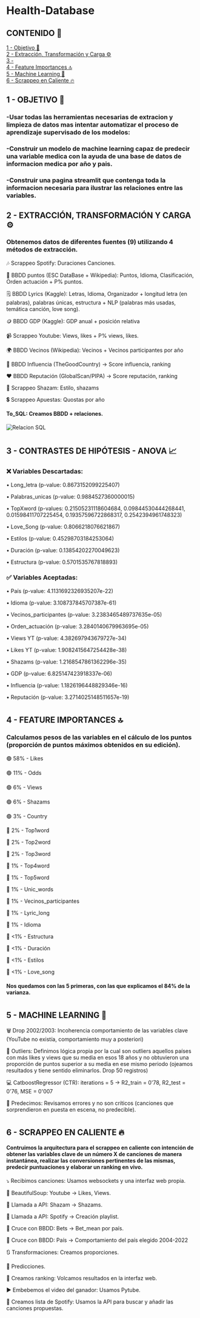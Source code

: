 # Health-Database
## CONTENIDO 📑
[1 - Objetivo 🎯](#O)<br />
[2 - Extracción, Transformación y Carga ⚙](#ETL) <br />
[3 - ](#CH)<br />
[4 - Feature Importances 🔝](#FI)<br />
[5 - Machine Learning 🤖](#ML)<br />
[6 - Scrappeo en Caliente 🔥](#SC)<br />
 
## 1 - OBJETIVO 🎯<a name="O"/>   
### -Usar todas las herramientas necesarias de extracion y limpieza de datos mas intentar automatizar el proceso de aprendizaje supervisado de los modelos:<br />
### -Construir un modelo de machine learning capaz de predecir una variable medica con la ayuda de una base de datos de informacion medica por año y pais.<br />
### -Construir una pagina streamlit que contenga toda la informacion necesaria para ilustrar las relaciones entre las variables.<br />





## 2 - EXTRACCIÓN, TRANSFORMACIÓN Y CARGA ⚙️ <a name="ETL"/>
### Obtenemos datos de diferentes fuentes (9) utilizando 4 métodos de extracción.
🎶 Scrappeo Spotify: Duraciones Canciones.

💯 BBDD puntos (ESC DataBase + Wikipedia): Puntos, Idioma, Clasificación, Orden actuación + P% puntos.

🗒️ BBDD Lyrics (Kaggle): Letras, Idioma, Organizador + longitud letra (en palabras), palabras únicas, estructura + NLP (palabras más usadas, temática canción, love song).

🪙 BBDD GDP (Kaggle): GDP anual + posición relativa

📹 Scrappeo Youtube: Views, likes + P% views, likes.

🌍 BBDD Vecinos (Wikipedia): Vecinos + Vecinos participantes por año

💪 BBDD Influencia (TheGoodCountry) -> Score influencia, ranking

❤️ BBDD Reputación (GlobalScan/PIPA) -> Score reputación, ranking

🔎 Scrappeo Shazam: Estilo, shazams

💲 Scrappeo Apuestas: Quostas por año

#### To_SQL: Creamos BBDD + relaciones.
  ![Relacion SQL](https://user-images.githubusercontent.com/109532909/199720601-ac85abec-89a8-4f27-b560-5d8d60c43d11.jpg)

#

## 3 - CONTRASTES DE HIPÓTESIS - ANOVA 📈 <a name="CH"/>

### ❌ Variables Descartadas:
• Long_letra (p-value: 0.8673152099225407)

• Palabras_unicas (p-value: 0.9884527360000015)

• TopXword (p-values: 0.21505231118604684, 0.09844530444268441, 0.01598411707225454, 0.19357596722868317, 0.2542394961748323)

• Love_Song (p-value: 0.8066218076621867)

• Estilos (p-value: 0.45298703184253064)

• Duración (p-value: 0.13854202270049623)

• Estructura (p-value: 0.5701535767818893)

### ✅ Variables Aceptadas:

• País (p-value: 4.1131692326935207e-22)

• Idioma (p-value: 3.108737845707387e-61)

• Vecinos_participantes (p-value: 3.2383465489737635e-05)

• Orden_actuación (p-value: 3.2840140679963695e-05)

• Views YT (p-value: 4.382697943679727e-34)

• Likes YT (p-value: 1.9082415647254428e-38)

• Shazams (p-value: 1.2168547861362296e-35)

• GDP (p-value: 6.825147423918337e-06)

• Influencia (p-value: 1.1826196448829346e-16)

• Reputación (p-value: 3.2714025148511657e-19)
#
## 4 - FEATURE IMPORTANCES 🔝 <a name="FI"/>
### Calculamos pesos de las variables en el cálculo de los puntos (proporción de puntos máximos obtenidos en su edición).

🟢 58% - Likes 

🟢 11% - Odds

🟢 6% - Views

🟢 6% - Shazams

🟢 3% - Country

🔴 2% - Top1word

🔴 2% - Top2word

🔴 2% - Top3word

🔴 1% - Top4word

🔴 1% - Top5word

🔴 1% - Unic_words

🔴 1% - Vecinos_participantes

🔴 1% - Lyric_long

🔴 1% - Idioma

🔴 <1% - Estructura

🔴 <1% - Duración

🔴 <1% - Estilos

🔴 <1% - Love_song 

#### Nos quedamos con las 5 primeras, con las que explicamos el 84% de la varianza.
#

## 5 - MACHINE LEARNING 🤖 <a name="ML"/>

🗑️ Drop 2002/2003: Incoherencia comportamiento de las variables clave (YouTube no existía, comportamiento muy a posteriori)

🤥 Outliers: Definimos lógica propia por la cual son outliers aquellos países con más likes y views que su media en esos 18 años y no obtuvieron una proporción de puntos superior a su media en ese mismo periodo (ojeamos resultados y tiene sentido eliminarlos. Drop 50 registros) 

💻 CatboostRegressor (CTR): iterations = 5 -> R2_train = 0'78, R2_test = 0'76, MSE = 0'007

🤔 Predecimos: Revisamos errores y no son críticos (canciones que sorprendieron en puesta en escena, no predecible).

#
## 6 - SCRAPPEO EN CALIENTE 🔥 <a name="SC"/>
#### Contruimos la arquitectura para el scrappeo en caliente con intención de obtener las variables clave de un número X de canciones de manera instantánea, realizar las conversiones pertinentes de las mismas, predecir puntuaciones y elaborar un ranking en vivo.

⤵️ Recibimos canciones: Usamos websockets y una interfaz web propia.

🔎 BeautifulSoup: Youtube -> Likes, Views.

🔎 Llamada a API: Shazam -> Shazams.

🔎 Llamada a API: Spotify -> Creación playlist.

🔎 Cruce con BBDD: Bets -> Bet_mean por país.

🔎 Cruce con BBDD: País -> Comportamiento del país elegido 2004-2022

🔃 Transformaciones: Creamos proporciones.

🤔 Predicciones.

📝 Creamos ranking: Volcamos resultados en la interfaz web.

▶️ Embebemos el video del ganador: Usamos Pytube.

🎵 Creamos lista de Spotify: Usamos la API para buscar y añadir las canciones propuestas.
